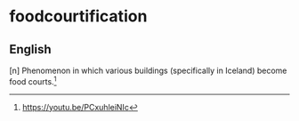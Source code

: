 # foodcourtification
## English

[n] Phenomenon in which various buildings (specifically in Iceland) become food courts.[^1]

[^1]: <https://youtu.be/PCxuhleiNIc>